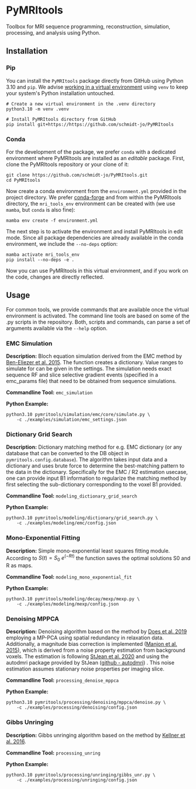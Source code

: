 # PyMRItools

Toolbox for MRI sequence programming, reconstruction, simulation, processing, and analysis using Python.

## Installation

### Pip

You can install the `PyMRItools` package directly from GitHub using Python 3.10 and `pip`.
We advise
[working in a virtual environment](https://packaging.python.org/en/latest/guides/installing-using-pip-and-virtual-environments/#create-and-use-virtual-environments)
using `venv` to keep your system's Python installation
untouched.

```shell
# Create a new virtual environment in the .venv directory
python3.10 -m venv .venv

# Install PyMRItools directory from GitHub
pip install git+https://https://github.com/schmidt-jo/PyMRItools
```

### Conda

For the development of the package, we prefer `conda` with a dedicated environment
where PyMRItools are installed as an _editable_ package.
First, clone the PyMRItools repository or your clone of it:

```shell
git clone https://github.com/schmidt-jo/PyMRItools.git
cd PyMRItools
```

Now create a conda environment from the `environment.yml` provided in the project directory.
We prefer
[conda-forge](https://conda-forge.org/download/)
and from within the PyMRItools directory,
the `mri_tools_env` environment can be created with (we use `mamba`, but `conda` is also fine):

```shell
mamba env create -f environment.yml
```

The next step is to activate the environment and install PyMRItools in edit mode.
Since all package dependencies are already available in the conda environment,
we include the `--no-deps` option:

```shell
mamba activate mri_tools_env
pip install --no-deps -e .
```

Now you can use PyMRItools in this virtual environment, and if you work on the code,
changes are directly reflected.

## Usage

For common tools, we provide commands that are available once the virtual environment is activated.
The command line tools are based on some of the .py scripts in the repository.
Both, scripts and commands, can parse a set of arguments available via the `--help` option.

### EMC Simulation

**Description:** Bloch equation simulation derived from the EMC method by [Ben-Eliezer et al. 2015](https://doi.org/10.1002/mrm.25156).
The function creates a dictionary. Value ranges to simulate for can be given in the settings.
The simulation needs exact sequence RF and slice selective gradient events (specified in a emc_params file) that need to be obtained from sequence simulations.

**Commandline Tool:** `emc_simulation`

**Python Example:**

```shell
python3.10 pymritools/simulation/emc/core/simulate.py \
    -c ./examples/simulation/emc_settings.json
```

### Dictionary Grid Search

**Description:** Dictionary matching method for e.g. EMC dictionary (or any database that can be converted to the DB object in `pymritools.config.database`).
The algorithm takes input data and a dictionary and uses brute force to determine the best-matching pattern to the data in the dictionary.
Specifically for the EMC / R2 estimation usecase, one can provide input B1 information to regularize the matching method by first selecting the sub-dictionary corresponding to the voxel B1 provided.

**Commandline Tool:** `modeling_dictionary_grid_search`

**Python Example:**

```shell
python3.10 pymritools/modeling/dictionary/grid_search.py \
    -c ./examples/modeling/emc/config.json
```

### Mono-Exponential Fitting

**Description:** Simple mono-exponential least squares fitting module.
According to $S(t) = S_0 \  e^{(-R t)}$ the function saves the optimal solutions S0 and R as maps.

**Commandline Tool:** `modeling_mono_exponential_fit`

**Python Example:**

```shell
python3.10 pymritools/modeling/decay/mexp/mexp.py \
    -c ./examples/modeling/mexp/config.json
```

### Denoising MPPCA

**Description:** Denoising algorithm based on the method by [Does et al. 2019](https://doi.org/10.1002/mrm.27658) employing a MP-PCA using spatial redundancy in relaxation data.
Additionally, a magnitude bias correction is implemented ([Manjon et al. 2015](http://dx.doi.org/10.1016/j.media.2015.01.004)),
which is derived from a noise property estimation from background voxels.
The estimation is following [StJean et al. 2020](https://doi.org/10.1016/j.media.2020.101758) and using the autodmri package provided by StJean ([github - autodmri](https://github.com/samuelstjean/autodmri?tab=readme-ov-file)) .
This noise estimation assumes stationary noise properties per imaging slice.

**Commandline Tool:** `processing_denoise_mppca`

**Python Example:**

```shell
python3.10 pymritools/processing/denoising/mppca/denoise.py \
    -c ./examples/processing/denoising/config.json
```

### Gibbs Unringing

**Description:** Gibbs unringing algorithm based on the method by [Kellner et al. 2016](https://doi.org/10.1002/mrm.26054).

**Commandline Tool:** `processing_unring`

**Python Example:**

```shell
python3.10 pymritools/processing/unringing/gibbs_unr.py \
    -c ./examples/processing/unringing/config.json
```
